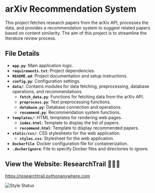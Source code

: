 # arXiv Recommendation System

This project fetches research papers from the arXiv API, processes the data, and provides a recommendation system to suggest related papers based on content similarity. The aim of this project is to streamline the literature review process.

## File Details

- **`app.py`**: Main application logic.
- **`requirements.txt`**: Project dependencies.
- **`README.md`**: Project documentation and setup instructions.
- **`config.py`**: Configuration settings.
- **`data/`**: Contains modules for data fetching, preprocessing, database operations, and recommendations.
  - **`fetch_data.py`**: Functions for fetching data from the arXiv API.
  - **`preprocess.py`**: Text preprocessing functions.
  - **`database.py`**: Database connection and operations.
  - **`recommend.py`**: Recommendation system functions.
- **`templates/`**: HTML templates for rendering web pages.
  - **`index.html`**: Template to display the list of papers.
  - **`recommend.html`**: Template to display recommended papers.
- **`static/css/`**: CSS stylesheets for the web application.
  - **`styles.css`**: Stylesheet for the web application.
- **`Dockerfile`**: Docker configuration file for containerization.
- **`.dockerignore`**: File to specify Docker files and directories to ignore.

## View the Website: ResearchTrail 🥾🌳🌲
https://researchtrail.pythonanywhere.com

![Style Status](https://github.com/sofieutoft/arXivproject/actions/workflows/style.yaml/badge.svg)

